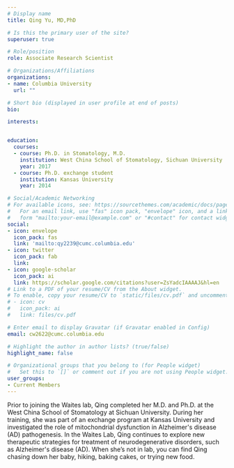 ```yaml
---
# Display name
title: Qing Yu, MD,PhD

# Is this the primary user of the site?
superuser: true

# Role/position
role: Associate Research Scientist

# Organizations/Affiliations
organizations:
- name: Columbia University
  url: ""

# Short bio (displayed in user profile at end of posts)
bio: 

interests:


education:
  courses:
  - course: Ph.D. in Stomatology, M.D.
    institution: West China School of Stomatology, Sichuan University
    year: 2017
  - course: Ph.D. exchange student
    institution: Kansas University
    year: 2014

# Social/Academic Networking
# For available icons, see: https://sourcethemes.com/academic/docs/page-builder/#icons
#   For an email link, use "fas" icon pack, "envelope" icon, and a link in the
#   form "mailto:your-email@example.com" or "#contact" for contact widget.
social:
- icon: envelope
  icon_pack: fas
  link: 'mailto:qy2239@cumc.columbia.edu'
- icon: twitter
  icon_pack: fab
  link: 
- icon: google-scholar
  icon_pack: ai
  link: https://scholar.google.com/citations?user=ZsYadcIAAAAJ&hl=en
# Link to a PDF of your resume/CV from the About widget.
# To enable, copy your resume/CV to `static/files/cv.pdf` and uncomment the lines below.
# - icon: cv
#   icon_pack: ai
#   link: files/cv.pdf

# Enter email to display Gravatar (if Gravatar enabled in Config)
email: cw2622@cumc.columbia.edu

# Highlight the author in author lists? (true/false)
highlight_name: false

# Organizational groups that you belong to (for People widget)
#   Set this to `[]` or comment out if you are not using People widget.
user_groups:
- Current Members
---
```

Prior to joining the Waites lab, Qing completed her M.D. and Ph.D. at the West China School of Stomatology at Sichuan University. During her training, she was part of an exchange program at Kansas University and investigated the role of mitochondrial dysfunction in Alzheimer's disease (AD) pathogenesis. In the Waites Lab, Qing continues to explore new therapeutic strategies for treatment of neurodegenerative disorders, such as Alzheimer's disease (AD). When she’s not in lab, you can find Qing chasing down her baby, hiking, baking cakes, or trying new food.
